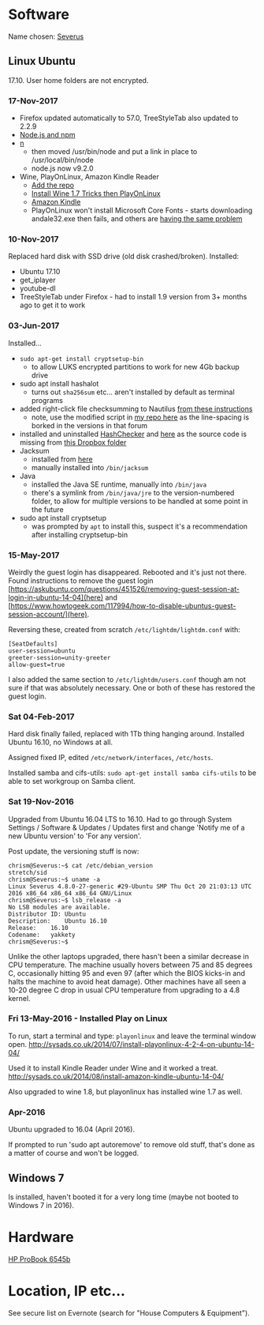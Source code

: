 # Software
Name chosen: [Severus](http://www.roman-emperors.org/severus.htm)

## Linux Ubuntu
17.10. User home folders are not encrypted.

### 17-Nov-2017
- Firefox updated automatically to 57.0, TreeStyleTab also updated to 2.2.9
- [Node.js and npm](https://uk.godaddy.com/help/install-nodejs-ubuntu-17395)
- [n](https://github.com/tj/n)
  - then moved /usr/bin/node and put a link in place to /usr/local/bin/node
  - node.js now v9.2.0
- Wine, PlayOnLinux, Amazon Kindle Reader
  - [Add the repo](https://www.winehq.org/pipermail/wine-devel/2017-March/117104.html)
  - [Install Wine 1.7 Tricks then PlayOnLinux](https://sysads.co.uk/2014/07/23/install-playonlinux-4-2-4-on-ubuntu-14-04/)
  - [Amazon Kindle](https://sysads.co.uk/2014/08/19/install-amazon-kindle-ubuntu-14-04/)
  - PlayOnLinux won't install Microsoft Core Fonts - starts downloading andale32.exe then fails, and others are [having the same problem](https://www.playonlinux.com/en/topic-15164-Cannot_install_core_fonts.html)

### 10-Nov-2017
Replaced hard disk with SSD drive (old disk crashed/broken).  Installed:
- Ubuntu 17.10
- get_iplayer
- youtube-dl
- TreeStyleTab under Firefox - had to install 1.9 version from 3+ months ago to get it to work

### 03-Jun-2017
Installed...
- `sudo apt-get install cryptsetup-bin`
  - to allow LUKS encrypted partitions to work for new 4Gb backup drive
- sudo apt install hashalot
  - turns out `sha256sum` etc... aren't installed by default as terminal programs
- added right-click file checksumming to Nautilus [from these instructions](https://solus-project.com/forums/viewtopic.php?t=2672)
  - note, use the modified script in [my repo here](https://github.com/cjjmccray/linux_shell_scripts/blob/master/Checksums) as the line-spacing is borked in the versions in that forum
- installed and uninstalled [HashChecker](http://ubuntuguide.net/md5sha256-hash-checker-gui-for-ubuntu-downloadsfiles) and [here](https://www.gnome-look.org/content/download.php?content=129309&id=1&tan=39290839) as the source code is missing from [this Dropbox folder](https://dl.dropboxusercontent.com/u/9350208/CurrentVersion/)
- Jacksum
  - installed from [here](http://jacksum.net/en/download.html)
  - manually installed into `/bin/jacksum`
- Java
  - installed the Java SE runtime, manually into `/bin/java`
  - there's a symlink from `/bin/java/jre` to the version-numbered folder, to allow for multiple versions to be handled at some point in the future
- sudo apt install cryptsetup
  - was prompted by `apt` to install this, suspect it's a recommendation after installing cryptsetup-bin

### 15-May-2017
Weirdly the guest login has disappeared.  Rebooted and it's just not there.  Found instructions to remove the guest login [https://askubuntu.com/questions/451526/removing-guest-session-at-login-in-ubuntu-14-04](here) and [https://www.howtogeek.com/117994/how-to-disable-ubuntus-guest-session-account/](here).

Reversing these, created from scratch `/etc/lightdm/lightdm.conf` with:
```
[SeatDefaults]
user-session=ubuntu
greeter-session=unity-greeter
allow-guest=true
```
I also added the same section to `/etc/lightdm/users.conf` though am not sure if that was absolutely necessary.  One or both of these has restored the guest login.


### Sat 04-Feb-2017
Hard disk finally failed, replaced with 1Tb thing hanging around.  Installed Ubuntu 16.10, no Windows at all.

Assigned fixed IP, edited `/etc/network/interfaces`, `/etc/hosts`.

Installed samba and cifs-utils: `sudo apt-get install samba cifs-utils` to be able to set workgroup on Samba client.


### Sat 19-Nov-2016
Upgraded from Ubuntu 16.04 LTS to 16.10.  Had to go through System Settings / Software & Updates / Updates first and change 'Notify me of a new Ubuntu version' to 'For any version'.

Post update, the versioning stuff is now:
```
chrism@Severus:~$ cat /etc/debian_version
stretch/sid
chrism@Severus:~$ uname -a
Linux Severus 4.8.0-27-generic #29-Ubuntu SMP Thu Oct 20 21:03:13 UTC 2016 x86_64 x86_64 x86_64 GNU/Linux
chrism@Severus:~$ lsb_release -a
No LSB modules are available.
Distributor ID:	Ubuntu
Description:	Ubuntu 16.10
Release:	16.10
Codename:	yakkety
chrism@Severus:~$ 
```

Unlike the other laptops upgraded, there hasn't been a similar decrease in CPU temperature.  The machine usually hovers between 75 and 85 degrees C, occasionally hitting 95 and even 97 (after which the BIOS kicks-in and halts the machine to avoid heat damage).  Other machines have all seen a 10-20 degree C drop in usual CPU temperature from upgrading to a 4.8 kernel.


### Fri 13-May-2016 - Installed Play on Linux
To run, start a terminal and type: `playonlinux` and leave the terminal window open.
http://sysads.co.uk/2014/07/install-playonlinux-4-2-4-on-ubuntu-14-04/

Used it to install Kindle Reader under Wine and it worked a treat.
http://sysads.co.uk/2014/08/install-amazon-kindle-ubuntu-14-04/

Also upgraded to wine 1.8, but playonlinux has installed wine 1.7 as well.


### Apr-2016
Ubuntu upgraded to 16.04 (April 2016).

If prompted to run 'sudo apt autoremove' to remove old stuff, that's done as a matter of course and won't be logged.


## Windows 7
Is installed, haven't booted it for a very long time (maybe not booted to Windows 7 in 2016).


# Hardware
[HP ProBook 6545b](http://h20564.www2.hp.com/hpsc/doc/public/display?docId=emr_na-c01897562)


# Location, IP etc...
See secure list on Evernote (search for "House Computers & Equipment").
